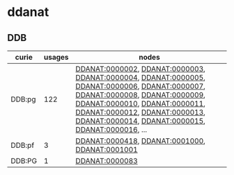 # ddanat

## DDB

| curie   |   usages | nodes                                                                                                                                                                                                                                                                                                                                                                                                                                                                                                                                                                                                                                                                                                                                                                                                                                                                                      |
|---------|----------|--------------------------------------------------------------------------------------------------------------------------------------------------------------------------------------------------------------------------------------------------------------------------------------------------------------------------------------------------------------------------------------------------------------------------------------------------------------------------------------------------------------------------------------------------------------------------------------------------------------------------------------------------------------------------------------------------------------------------------------------------------------------------------------------------------------------------------------------------------------------------------------------|
| DDB:pg  |      122 | [DDANAT:0000002](https://bioregistry.io/DDANAT:0000002), [DDANAT:0000003](https://bioregistry.io/DDANAT:0000003), [DDANAT:0000004](https://bioregistry.io/DDANAT:0000004), [DDANAT:0000005](https://bioregistry.io/DDANAT:0000005), [DDANAT:0000006](https://bioregistry.io/DDANAT:0000006), [DDANAT:0000007](https://bioregistry.io/DDANAT:0000007), [DDANAT:0000008](https://bioregistry.io/DDANAT:0000008), [DDANAT:0000009](https://bioregistry.io/DDANAT:0000009), [DDANAT:0000010](https://bioregistry.io/DDANAT:0000010), [DDANAT:0000011](https://bioregistry.io/DDANAT:0000011), [DDANAT:0000012](https://bioregistry.io/DDANAT:0000012), [DDANAT:0000013](https://bioregistry.io/DDANAT:0000013), [DDANAT:0000014](https://bioregistry.io/DDANAT:0000014), [DDANAT:0000015](https://bioregistry.io/DDANAT:0000015), [DDANAT:0000016](https://bioregistry.io/DDANAT:0000016), ... |
| DDB:pf  |        3 | [DDANAT:0000418](https://bioregistry.io/DDANAT:0000418), [DDANAT:0001000](https://bioregistry.io/DDANAT:0001000), [DDANAT:0001001](https://bioregistry.io/DDANAT:0001001)                                                                                                                                                                                                                                                                                                                                                                                                                                                                                                                                                                                                                                                                                                                  |
| DDB:PG  |        1 | [DDANAT:0000083](https://bioregistry.io/DDANAT:0000083)                                                                                                                                                                                                                                                                                                                                                                                                                                                                                                                                                                                                                                                                                                                                                                                                                                    |

